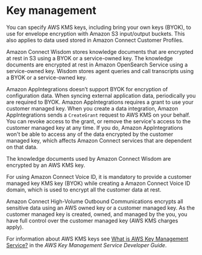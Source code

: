 # Key management<a name="key-management"></a>

You can specify AWS KMS keys, including bring your own keys \(BYOK\), to use for envelope encryption with Amazon S3 input/output buckets\. This also applies to data used stored in Amazon Connect Customer Profiles\.

Amazon Connect Wisdom stores knowledge documents that are encrypted at rest in S3 using a BYOK or a service\-owned key\. The knowledge documents are encrypted at rest in Amazon OpenSearch Service using a service\-owned key\. Wisdom stores agent queries and call transcripts using a BYOK or a service\-owned key\.

Amazon AppIntegrations doesn’t support BYOK for encryption of configuration data\. When syncing external application data, periodically you are required to BYOK\. Amazon AppIntegrations requires a grant to use your customer managed key\. When you create a data integration, Amazon AppIntegrations sends a `CreateGrant` request to AWS KMS on your behalf\. You can revoke access to the grant, or remove the service's access to the customer managed key at any time\. If you do, Amazon AppIntegrations won't be able to access any of the data encrypted by the customer managed key, which affects Amazon Connect services that are dependent on that data\.

The knowledge documents used by Amazon Connect Wisdom are encrypted by an AWS KMS key\. 

 For using Amazon Connect Voice ID, it is mandatory to provide a customer managed key KMS key \(BYOK\) while creating a Amazon Connect Voice ID domain, which is used to encrypt all the customer data at rest\. 

Amazon Connect High\-Volume Outbound Communications encrypts all sensitive data using an AWS owned key or a customer managed key\. As the customer managed key is created, owned, and managed by the you, you have full control over the customer managed key \(AWS KMS charges apply\)\.

For information about AWS KMS keys see [What is AWS Key Management Service?](https://docs.aws.amazon.com/kms/latest/developerguide/overview.html) in the *AWS Key Management Service Developer Guide*\.